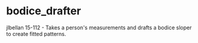 # bodice_drafter
jlbellan 15-112 - Takes a person's measurements and drafts a bodice sloper to create fitted patterns. 
